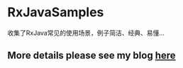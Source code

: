 # RxJavaSamples
收集了RxJava常见的使用场景，例子简洁、经典、易懂...
## More details please see my blog [here](http://blog.csdn.net/theone10211024/article/details/50435325)      
